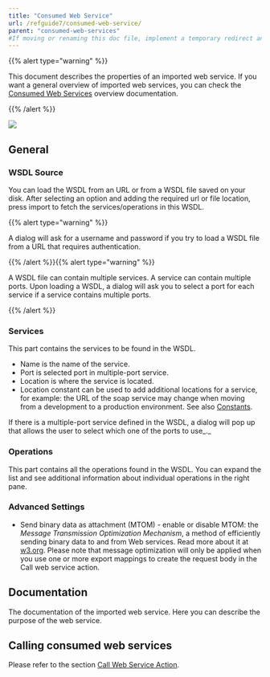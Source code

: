 ```yaml
---
title: "Consumed Web Service"
url: /refguide7/consumed-web-service/
parent: "consumed-web-services"
#If moving or renaming this doc file, implement a temporary redirect and let the respective team know they should update the URL in the product. See Mapping to Products for more details.
---
```



{{% alert type="warning" %}}

This document describes the properties of an imported web service. If you want a general overview of imported web services, you can check the [Consumed Web Services](/refguide7/consumed-web-services/) overview documentation.

{{% /alert %}}

![](/attachments/refguide7/desktop-modeler/integration/consumed-web-services/consumed-web-service/16843949.png)

## General

### WSDL Source

You can load the WSDL from an URL or from a WSDL file saved on your disk. After selecting an option and adding the required url or file location, press import to fetch the services/operations in this WSDL.

{{% alert type="warning" %}}

A dialog will ask for a username and password if you try to load a WSDL file from a URL that requires authentication.

{{% /alert %}}{{% alert type="warning" %}}

A WSDL file can contain multiple services. A service can contain multiple ports. Upon loading a WSDL, a dialog will ask you to select a port for each service if a service contains multiple ports.

{{% /alert %}}

### Services

This part contains the services to be found in the WSDL.

*   Name is the name of the service.
*   Port is selected port in multiple-port service.
*   Location is where the service is located.
*   Location constant can be used to add additional locations for a service, for example: the URL of the soap service may change when moving from a development to a production environment. See also [Constants](/refguide7/constants/).

If there is a multiple-port service defined in the WSDL, a dialog will pop up that allows the user to select which one of the ports to use_._

### Operations

This part contains all the operations found in the WSDL. You can expand the list and see additional information about individual operations in the right pane.

### Advanced Settings

*   Send binary data as attachment (MTOM) - enable or disable MTOM: the _Message Transmission Optimization Mechanism_, a method of efficiently sending binary data to and from Web services. Read more about it at [w3.org](https://www.w3.org/TR/soap12-mtom/). Please note that message optimization will only be applied when you use one or more export mappings to create the request body in the Call web service action.

## Documentation

The documentation of the imported web service. Here you can describe the purpose of the web service.

## Calling consumed web services

Please refer to the section [Call Web Service Action](/refguide7/call-web-service-action/).
